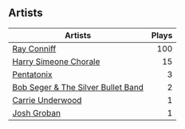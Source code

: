 ## Artists
Artists | Plays 
----- | -----: 
[Ray Conniff](/artists/ray-conniff-104848) | 100
[Harry Simeone Chorale](/artists/harry-simeone-chorale-30122133) | 15
[Pentatonix](/artists/pentatonix-655231) | 3
[Bob Seger & The Silver Bullet Band](/artists/bob-seger-the-silver-bullet-band-105037) | 2
[Carrie Underwood](/artists/carrie-underwood-89416) | 1
[Josh Groban](/artists/josh-groban-58260) | 1

